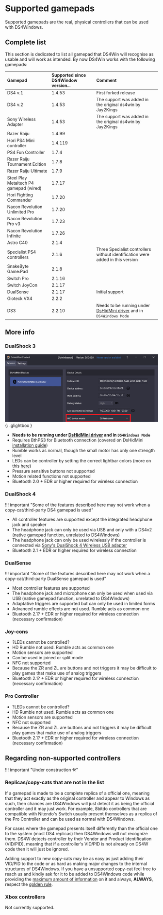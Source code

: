 # Supported gamepads

Supported gamepads are the real, physical controllers that can be used with DS4Windows.

## Complete list

This section is dedicated to list all gamepad that DS4Win will recognise as usable and will work as intended. By now DS4Win works with the following gamepads:

| Gamepad | Supported since DS4Window version... | Comment |
| :--- | :--- | :--- |
DS4 v.1 | 1.4.53 | First forked release |
DS4 v.2	| 1.4.53 | The support was added in the original ds4win by Jay2Kings |
Sony Wireless Adapter | 1.4.53 | The support was added in the original ds4win by Jay2Kings
Razer Raiju  | 1.4.99 |
Hori PS4 Mini controller  | 1.4.119  |	
PS4 Fun Controller | 1.7.4	 |
Razer Raiju Tournament Edition | 1.7.8 |	
Razer Raiju Ultimate | 1.7.9	
Steel Play Metaltech P4 gamepad (wired) | 1.7.17 |
Hori Fighting Commander | 1.7.20 |
Nacon Revolution Unlimited Pro | 1.7.20 |
Nacon Revolution Pro v3 | 1.7.23 |
Nacon Revolution Infinite | 1.7.26 |
Astro C40 | 2.1.4 |
Specialist PS4 controllers | 2.1.6 | Three Specialist controllers without identification were added in this version|
SnakeByte Game:Pad | 2.1.8 |
Switch Pro | 2.1.16 |
Switch JoyCon | 2.1.17 |
DualSense | 2.1.17 | Initial support |
Gioteck VX4 | 2.2.2 |
DS3 | 	2.2.10 | Needs to be running under [DsHidMini driver](https://github.com/ViGEm/DsHidMini) and in `DS4Windows Mode` | 

## More info

### DualShock 3

![DS3DS4M](images/DS3DS4M.png){: .glightbox }  

- **Needs to be running under [DsHidMini driver](https://github.com/ViGEm/DsHidMini) and in `DS4Windows Mode`**
- Requires BthPS3 for Bluetooth connection (covered on DsHidMini [installation guide](https://vigem.org/projects/DsHidMini/How-to-Install/))
- Rumble works as normal, though the small motor has only one strength level
- LEDs can be controller by setting the correct lightbar colors (more on this [here](https://vigem.org/projects/DsHidMini/DS4-Mode-User-Guide/))
- Pressure sensitive buttons not supported
- Motion related functions not supported
- Bluetooth 2.0 + EDR or higher required for wireless connection

### DualShock 4

!!! important "Some of the features described here may not work when a copy-cat/third-party DS4 gamepad is used"

- All controller features are supported except the integrated headphone jack and speaker
- The headphone jack can only be used via USB and only with a DS4v2 (native gamepad function, unrelated to DS4Windows)
- The headphone jack can only be used wirelessly if the controller is connected via [Sony's DualShock 4 Wireless USB adapter](../../accessory)
- Bluetooth 2.1 + EDR or higher required for wireless connection

### DualSense

!!! important "Some of the features described here may not work when a copy-cat/third-party DualSense gamepad is used"

- Most controller features are supported
- The headphone jack and microphone can only be used when used via USB (native gamepad function, unrelated to DS4Windows)
- Adaptative triggers are supported but can only be used in limited forms
- Advanced rumble effects are not used. Rumble acts as common one
- Bluetooth 2.1? + EDR or higher required for wireless connection (necessary confirmation)

### Joy-cons

- ?LEDs cannot be controlled?
- HD Rumble not used. Rumble acts as common one
- Motion sensors are supported
- Can be used in joined or split mode
- NFC not supported
- Because the ZR and ZL are buttons and not triggers it may be difficult to play games that make use of analog triggers
- Bluetooth 2.1? + EDR or higher required for wireless connection (necessary confirmation)

### Pro Controller

- ?LEDs cannot be controlled?
- HD Rumble not used. Rumble acts as common one
- Motion sensors are supported
- NFC not supported
- Because the ZR and ZL are buttons and not triggers it may be difficult play games that make use of analog triggers
- Bluetooth 2.1? + EDR or higher required for wireless connection (necessary confirmation)

## Regarding non-supported controllers

!!! important "Under construction ⚒️"

### Replicas/copy-cats that are not in the list

If a gamepad is made to be a complete replica of a official one, meaning that they act exactly as the original controller and appear to Windows as such, then chances are DS4Windows will just detect it as being the official controller and it may just work. For example, 8bitdo controllers that are compatible with Nitendo's Switch usually present themselves as a replica of the Pro Controller and can be used as normal with DS4Windows.

For cases where the gamepad presents itself differently than the official one to the system (most DS4 replicas) then DS4Windows will not recognize them. DS4W detects controller by their Vendor and Product Identification (VID/PID), meaning that if a controller's VID/PID is not already on DS4W code then it will just be ignored.

Adding support to new copy-cats may be as easy as just adding their VID/PID to the code or as hard as making major changes to the internal structures of DS4Windows. If you have a unsupported copy-cat feel free to reach us and kindly ask for it to be added to DS4Windows code while providing the [maximum amount of information]() on it and always, **ALWAYS**, respect the [golden rule]().

### Xbox controllers

Not currently supported.







